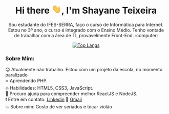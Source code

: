 <h1 align="center">Hi there <img src="https://raw.githubusercontent.com/ABSphreak/ABSphreak/master/gifs/Hi.gif" width="30px">, I'm Shayane Teixeira</h1>


<p align="center">
  Sou estudante do IFES-SERRA, faço o curso de Informática para Internet. Estou no 3º ano, o curso é integrado com o Ensino Médio. Tenho vontade de trabalhar com a área de TI, provavelmente Front-End. :computer: 
</p>

   <div align="center">
  
[![Top Langs](https://github-readme-stats.vercel.app/api/top-langs/?username=felipecastrosales&theme=dark)](https://github.com/felipecastrosales/github-readme-stats)

   </div>

### Sobre Mim:

:blush: Atualmente não trabalho. Estou com um projeto da escola, no momento paralizado 
<br />
:star: Aprendendo PHP.
<br />
:fire: Habilidades: HTML5, CSS3, JavaScript.
<br />
:purple_heart: Procuro ajuda para compreender melhor ReactJS e NodeJS.
<br />
:exclamation: Entre em contato: [Linkedin](https://www.linkedin.com/in/shayane-teixeira-4520b2196/) :email: [Gmail](shayaneteixeira56@gmail.com)
<br />
:boom: Sobre mim: Gosto de ver seriados e tocar violão

